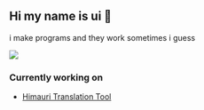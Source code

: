 ## Hi my name is ui 👋

i make programs and they work sometimes i guess

![](https://komarev.com/ghpvc/?username=iHeq&color=blue)


### Currently working on
- <a href="" target="https://github.com/FritzTom/himauri-tools" rel="noopener noreferrer">Himauri Translation Tool</a>
